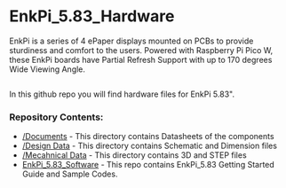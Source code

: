 # EnkPi_5.83_Hardware
EnkPi is a series of 4 ePaper displays mounted on PCBs to provide sturdiness and comfort to the users.
Powered with Raspberry Pi Pico W, these EnkPi boards have Partial Refresh Support with up to 170 degrees Wide Viewing Angle. 

<img src="" />


In this github repo you will find hardware files for EnkPi 5.83".

### Repository Contents:
  - [/Documents]() - This directory contains Datasheets of the components
  - [/Design Data]() - This directory contains Schematic and Dimension files
  - [/Mecahnical Data]() - This directory contains 3D and STEP files
  - [EnkPi_5.83_Software](https://github.com/sbcshop/EnkPi_5.83_Software) - This repo contains EnkPi_5.83 Getting Started Guide and Sample Codes.
